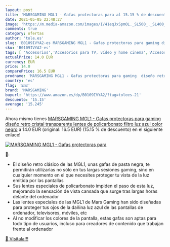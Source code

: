 ```yaml
---
layout: post
title: 'MARSGAMING MGL1 - Gafas protectoras para al 15.15 % de descuento'
date: 2021-05-05 22:48:27
image: 'https://m.media-amazon.com/images/I/41eqJxSpmOL._SL500_._SL400_.jpg'
comments: true
category: ofertas
author: 'tole.es'
slug: 'B0109IVYA2-es MARSGAMING MGL1 - Gafas protectoras para gaming diseño...'
sku: 'B0109IVYA2-es'
tags: [ 'Accesorios','Accesorios para TV, vídeo y home cinema','Accesorios para monitores','Electrónica','Informática','TV, vídeo y home cinema','gafas','marsgaming', ]
actualPrice: 14.0 EUR
currency: EUR
price: 14.0
comparePrice: 16.5 EUR
prodname: 'MARSGAMING MGL1 - Gafas protectoras para gaming  diseño retro  cristal transparente  lentes de policarbonato  filtro luz azul  color negro'
country: 'es'
flag: '🇪🇸'
brand: 'MARSGAMING'
buyurl: 'https://www.amazon.es/dp/B0109IVYA2/?tag=tolees-21'
descuento: '15.15'
average: '15.245'
---
```


Ahora mismo tienes [MARSGAMING MGL1 - Gafas protectoras para gaming  diseño retro  cristal transparente  lentes de policarbonato  filtro luz azul  color negro](https://www.amazon.es/dp/B0109IVYA2/?tag=tolees-21) a 14.0 EUR (original: 16.5 EUR) (15.15 %  de descuento) en el siguiente enlace!

[![MARSGAMING MGL1 - Gafas protectoras para](https://m.media-amazon.com/images/I/41eqJxSpmOL._SL500_._SL400_.jpg)](https://www.amazon.es/dp/B0109IVYA2/?tag=tolees-21)

🔎:

- El diseño retro clásico de las MGL1, unas gafas de pasta negra, te permitirán utilizarlas no sólo en tus largas sesiones gaming, sino en cualquier momento en el que necesites proteger tu vista de la luz emitida por las pantallas
- Sus lentes especiales de policarbonato impiden el paso de esta luz, mejorando la sensación de vista cansada que surge tras largas horas delante del ordenador
- Las lentes especiales de las MGL1 de Mars Gaming han sido diseñadas para proteger tus ojos de la dañina luz azul de las pantallas de ordenador, televisores, móviles, etc
- Al no modificar los colores de la pantalla, estas gafas son aptas para todo tipo de usuarios, incluso para creadores de contenido que trabajan frente al ordenador

[🛒 Visítala!!!](https://www.amazon.es/dp/B0109IVYA2/?tag=tolees-21)
